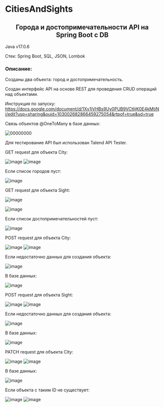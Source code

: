 # CitiesAndSights
<h2 align="center">Города и достопримечательности API на Spring Boot c DB</h2>

Java v17.0.6

Стек: Spring Boot, SQL, JSON, Lombok

<h3>Описание:</h3>
Созданы два объекта: город и достопримечательность. 

Cоздан интерфейс API на основе REST для проведения CRUD операций над объектами. 


Инструкция по запуску: https://docs.google.com/document/d/1Xv1jVHBs9Uy0PUB9VCtlijK0E4kMtiNi/edit?usp=sharing&ouid=103002682866459275054&rtpof=true&sd=true


Связь объектов @OneToMany в базе данных:


![00000000](https://user-images.githubusercontent.com/122821058/232010232-30fb5717-2507-4565-99e6-544f7ce72671.png)

Для тестирование API был использован Talend API Tester.

GET request для объекта City:


![image](https://user-images.githubusercontent.com/122821058/232020157-faff6f14-baac-4507-8e35-a96d689e2756.png)
![image](https://user-images.githubusercontent.com/122821058/232020312-3a410bda-ec0f-451b-a307-26e96ecda308.png)

Если список городов пуст:


![image](https://user-images.githubusercontent.com/122821058/232040517-875c6ea4-a180-4c0e-a637-9abcfa49d748.png)


GET request для объекта Sight:


![image](https://user-images.githubusercontent.com/122821058/232021190-da97cf35-ebf4-4731-8321-9230b2e61a85.png)

![image](https://user-images.githubusercontent.com/122821058/232020976-294204af-b553-4b2a-ab72-e614373a0f3a.png)

Если список достопримечательностей пуст:


![image](https://user-images.githubusercontent.com/122821058/232041516-f54ca9a7-9679-473c-b2d4-867b0712b542.png)


POST request для объекта City:


![image](https://user-images.githubusercontent.com/122821058/232017102-c3badd20-a2fa-41ee-a866-49a6cc441279.png)
![image](https://user-images.githubusercontent.com/122821058/232017440-03c6e8fe-81ea-460b-80f6-635a93790c6d.png)

Если недостаточно данных для создания объекта:


![image](https://user-images.githubusercontent.com/122821058/232019678-fe82fbf6-ad45-4704-a72e-1b7f408ea5a2.png)


В базе данных:


![image](https://user-images.githubusercontent.com/122821058/232018058-456bce36-dbc9-4e15-9c3f-a332fad3a2ca.png)


POST request для объекта Sight:


![image](https://user-images.githubusercontent.com/122821058/232018709-65787bd5-06fa-493a-b438-a855f69c514a.png)
![image](https://user-images.githubusercontent.com/122821058/232018857-d81db682-c913-4c54-a56d-3a264962d697.png)

Если недостаточно данных для создания объекта:


![image](https://user-images.githubusercontent.com/122821058/232019444-24b53394-6d3d-4995-8306-20396206310e.png)


В базе данных:


![image](https://user-images.githubusercontent.com/122821058/232018973-0c1516d4-b932-4a89-a8c8-3ccb7aef0a96.png)


PATCH request для объекта City:


![image](https://user-images.githubusercontent.com/122821058/232021858-d408d135-7432-42d6-be66-d12e3f356b2e.png)
![image](https://user-images.githubusercontent.com/122821058/232021949-0df04ef9-5f35-4bf7-bcc9-7af123cce565.png)

В базе данных:

![image](https://user-images.githubusercontent.com/122821058/232022103-51c58002-c778-4a9a-aaf8-7ddcadfb95ed.png)


Если объекта с таким ID не существует:

![image](https://user-images.githubusercontent.com/122821058/232022325-4e55bbf9-6740-48b3-9d01-d46013965692.png)
![image](https://user-images.githubusercontent.com/122821058/232022488-e17f6dcd-6963-476b-b159-7e84e283164e.png)




